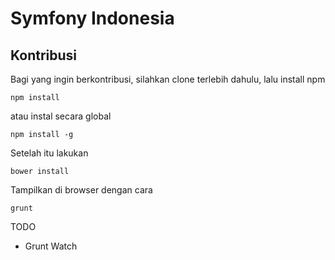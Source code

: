 # Symfony Indonesia


## Kontribusi
Bagi yang ingin berkontribusi, silahkan clone terlebih dahulu, lalu install npm
```
npm install
```
atau instal secara global
```
npm install -g
```

Setelah itu lakukan
```
bower install
```

Tampilkan di browser dengan cara
```
grunt
```


TODO
- Grunt Watch

